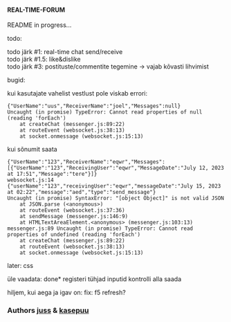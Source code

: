 #### REAL-TIME-FORUM    
    
README in progress...   
    
todo:   

todo järk #1: real-time chat send/receive        
todo järk #1.5: like&dislike  
todo järk #3: postituste/commentite tegemine -> vajab kõvasti lihvimist

bugid:

kui kasutajate vahelist vestlust pole viskab errori:
```
{"UserName":"uus","ReceiverName":"joel","Messages":null}
Uncaught (in promise) TypeError: Cannot read properties of null (reading 'forEach')
    at createChat (messenger.js:89:22)
    at routeEvent (websocket.js:38:13)
    at socket.onmessage (websocket.js:15:13)
```    
kui sõnumit saata    
```
{"UserName":"123","ReceiverName":"eqwr","Messages":[{"UserName":"123","ReceivingUser":"eqwr","MessageDate":"July 12, 2023 at 17:51","Message":"tere"}]}
websocket.js:14 {"userName":"123","receivingUser":"eqwr","messageDate":"July 15, 2023 at 02:22","message":"aed","type":"send_message"}
Uncaught (in promise) SyntaxError: "[object Object]" is not valid JSON
    at JSON.parse (<anonymous>)
    at routeEvent (websocket.js:37:36)
    at sendMessage (messenger.js:146:9)
    at HTMLTextAreaElement.<anonymous> (messenger.js:103:13)
messenger.js:89 Uncaught (in promise) TypeError: Cannot read properties of undefined (reading 'forEach')
    at createChat (messenger.js:89:22)
    at routeEvent (websocket.js:38:13)
    at socket.onmessage (websocket.js:15:13)
```


later: css      
    

üle vaadata:
done* registeri tühjad inputid kontrolli alla saada     

hiljem, kui aega ja igav on: 
fix: f5 refresh?    


### Authors [juss](https://01.kood.tech/git/juss) & [kasepuu](https://01.kood.tech/git/kasepuu) 